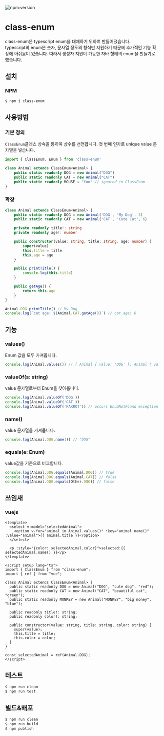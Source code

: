 ![npm:version](https://flat.badgen.net/npm/v/class-enum)

# class-enum

class-enum은 typescript enum을 대체하기 위하여 만들어졌습니다.  
typescript의 enum은 숫자, 문자열 정도의 형식만 지원하기 때문에 추가적인 기능 확장에 아쉬움이 있습니다. 따라서 생성자 지원이 가능한 자바 형태의 enum을 만들기로 했습니다.

## 설치

### NPM

```bash
$ npm i class-enum
```

## 사용방법

### 기본 정의

`ClassEnum`클래스 상속을 통하여 상수를 선언합니다. 첫 번째 인자로 unique value 문자열을 넣습니다.

```typescript
import { ClassEnum, Enum } from 'class-enum'

class Animal extends ClassEnum<Animal> {
    public static readonly DOG = new Animal("DOG")
    public static readonly CAT = new Animal("CAT")
    public static readonly MOUSE = "foo" // ignored in ClassEnum
}
```

### 확장

```typescript
class Animal extends ClassEnum<Animal> {
    public static readonly DOG = new Animal('DOG', 'My Dog', 3)
    public static readonly CAT = new Animal('CAT', 'Cute Cat', 6)

    private readonly title!: string
    private readonly age!: number

    public constructor(value: string, title: string, age: number) {
        super(value)
        this.title = title
        this.age = age
    }

    public printTitle() {
        console.log(this.title)
    }

    public getAge() {
        return this.age
    }
}

Animal.DOG.printTitle() // My Dog
console.log(`cat age: ${Animal.CAT.getAge()}`) // cat age: 6

```

## 기능

### values()

Enum 값을 모두 가져옵니다.

```typescript
console.log(Animal.values()) // [ Animal { value: 'DOG' }, Animal { value: 'CAT' } ]
```

### valueOf(s: string)

value 문자열로부터 Enum을 찾아옵니다.

```typescript
console.log(Animal.valueOf('DOG'))
console.log(Animal.valueOf('CAT'))
console.log(Animal.valueOf('PARROT')) // occurs EnumNotFound exception
```

### name()

value 문자열을 가져옵니다.

```typescript
console.log(Animal.DOG.name()) // "DOG"
```

### equals(e: Enum)

value값을 기준으로 비교합니다.

```typescript
console.log(Animal.DOG.equals(Animal.DOG)) // true
console.log(Animal.DOG.equals(Animal.CAT)) // false
console.log(Animal.DOG.equals(Other.DOG)) // false
```

## 쓰임새

### vuejs

```vue
<template>
  <select v-model="selectedAnimal">
    <option v-for="animal in Animal.values()" :key="animal.name()" :value="animal">{{ animal.title }}</option>
  </select>

  <p :style="{color: selectedAnimal.color}">selected:{{ selectedAnimal.name() }}</p>
</template>

<script setup lang="ts">
import { ClassEnum } from "class-enum";
import { ref } from "vue";

class Animal extends ClassEnum<Animal> {
  public static readonly DOG = new Animal("DOG", "cute dog", "red");
  public static readonly CAT = new Animal("CAT", "beautiful cat", "green");
  public static readonly MONKEY = new Animal("MONKEY", "big money", "blue");

  public readonly title!: string;
  public readonly color!: string;

  public constructor(value: string, title: string, color: string) {
    super(value);
    this.title = title;
    this.color = color;
  }
}

const selectedAnimal = ref(Animal.DOG);
</script>

```

## 테스트

```bash
$ npm run clean
$ npm run test
```

## 빌드&배포

```bash
$ npm run clean
$ npm run build
$ npm publish
```
